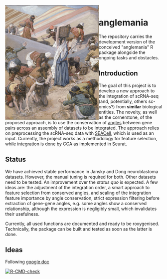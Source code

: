 <img src="800px-Tissot_The_Gathering_of_the_Manna_(color).jpg" align="left" alt="logo" width="300" style = "border: none; float: center ;">

# anglemania
The repository carries the development version of the conceived "anglemania" R package alongside the ongoing tasks and obstacles. 

## Introduction
The goal of this project is to develop a new approach to the integration of scRNA-seq (and, potentially, others sc-omics?) from **similar** biological entities.
The novelty, as well as the cornerstone, of the proposed approach, is to use the conservation of [angles](https://arxiv.org/abs/1306.0256) between gene pairs across an assembly of datasets to be integrated. 
The approach relies on preprocessing the scRNA-seq data with [SEACell](https://www.nature.com/articles/s41587-023-01716-9), which is used as an input.
Currently, the project works as a methodology for feature selection, while integration is done by CCA as implemented in Seurat. 

## Status
We have achieved stable performance in Jansky and Dong neuroblastoma datasets. However, the manual tuning is required for both.
Other datasets need to be tested. An improvement over the *status quo* is expected. A few ideas are: the adjustment of the integration order, a smart approach to feature selection from conserved angles, and scaling of the integration feature importance by angle conservation, strict expression filtering before extraction of gene-gene angles, e.g. some angles show a conserved relationship, although the expression is negligibly small, which invalidates their usefulness.

Currently, all used functions are documented and ready to be roxygenised. Technically, the package can be built and tested as soon as the latter is done.


## Ideas

Following [google doc](https://docs.google.com/document/d/10TEWmnfBOlW7SGFl70eb_26Z-kTeOK-bcNg6WgZJMsk/edit?usp=sharing)

<!-- badges: start -->
  [![R-CMD-check](https://github.com/BIMSBbioinfo/anglemania/actions/workflows/R-CMD-check.yaml/badge.svg)](https://github.com/BIMSBbioinfo/anglemania/actions/workflows/R-CMD-check.yaml)
<!-- badges: end -->
